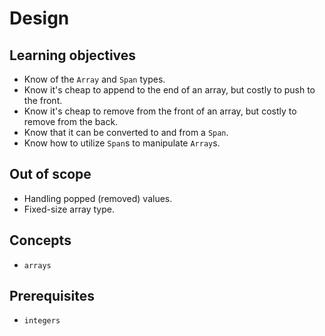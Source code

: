 # Design

## Learning objectives

- Know of the `Array` and `Span` types.
- Know it's cheap to append to the end of an array, but costly to push to the front.
- Know it's cheap to remove from the front of an array, but costly to remove from the back.
- Know that it can be converted to and from a `Span`.
- Know how to utilize `Span`s to manipulate `Array`s.

## Out of scope

- Handling popped (removed) values.
- Fixed-size array type.

## Concepts

- `arrays`

## Prerequisites

- `integers`
